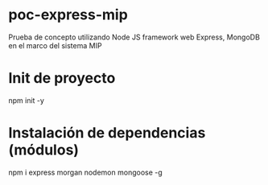 # poc-express-mip
Prueba de concepto utilizando Node JS framework web Express, MongoDB en el marco del sistema MIP

# Init de proyecto
npm init -y

# Instalación de dependencias (módulos)
npm i express morgan nodemon mongoose -g 